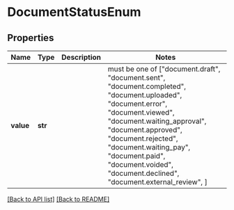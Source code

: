 # DocumentStatusEnum


## Properties
Name | Type | Description | Notes
------------ | ------------- | ------------- | -------------
**value** | **str** |  |  must be one of ["document.draft", "document.sent", "document.completed", "document.uploaded", "document.error", "document.viewed", "document.waiting_approval", "document.approved", "document.rejected", "document.waiting_pay", "document.paid", "document.voided", "document.declined", "document.external_review", ]

[[Back to API list]](../README.md#documentation-for-api-endpoints) [[Back to README]](../README.md)


